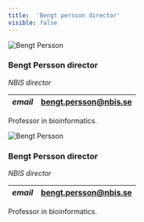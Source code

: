 ```yaml
---
title:  'Bengt persson director'
visible: false
---
```

    

![Bengt Persson](/assets/img/staff/bengt-persson.jpg)

###  Bengt Persson director

_NBIS director_

_email_|  bengt.persson@nbis.se  
---|---  
  


Professor in bioinformatics.

![Bengt Persson](/assets/img/staff/bengt-persson.jpg)

###  Bengt Persson director

_NBIS director_

_email_|  bengt.persson@nbis.se  
---|---  
  


Professor in bioinformatics.
